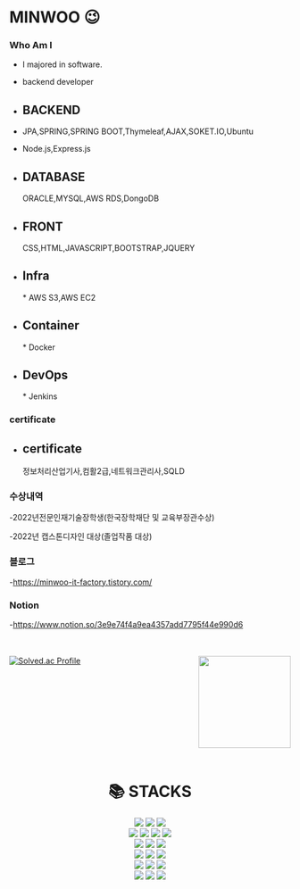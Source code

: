 # MINWOO 😉

  
### Who Am I

-  I majored in software.
-  backend developer

- <h2>BACKEND</h2> 
- JPA,SPRING,SPRING BOOT,Thymeleaf,AJAX,SOKET.IO,Ubuntu
- Node.js,Express.js
- <h2>DATABASE</h2> ORACLE,MYSQL,AWS RDS,DongoDB
- <h2>FRONT</h2> CSS,HTML,JAVASCRIPT,BOOTSTRAP,JQUERY

- <h2>Infra</h2> 
  * AWS S3,AWS EC2
  
- <h2>Container</h2> 
   * Docker
- <h2>DevOps</h2>
   * Jenkins
   
### certificate 

- <h2>certificate</h2> 정보처리산업기사,컴활2급,네트워크관리사,SQLD

### 수상내역

-2022년전문인재기술장학생(한국장학재단 및 교육부장관수상)

-2022년 캡스톤디자인 대상(졸업작품 대상)


### 블로그

-https://minwoo-it-factory.tistory.com/

### Notion
-https://www.notion.so/3e9e74f4a9ea4357add7795f44e990d6


<br><br>
[![Solved.ac Profile](http://mazassumnida.wtf/api/v2/generate_badge?boj=kbsserver)](https://solved.ac/kbsserver/)
<img align='right' src="https://github-readme-stats.vercel.app/api?username=minwoo1999" height="165">



<br><br><br><br><br><br><br><br><br>
<div align=center><h1>📚 STACKS</h1></div>
<div align=center> 
  <img src="https://img.shields.io/badge/java-007396?style=for-the-badge&logo=java&logoColor=white"> 
  <img src="https://img.shields.io/badge/c++-00599C?style=for-the-badge&logo=c%2B%2B&logoColor=white">
  <img src="https://img.shields.io/badge/python-3776AB?style=for-the-badge&logo=python&logoColor=white"> 
  <br>
  
  <img src="https://img.shields.io/badge/html5-E34F26?style=for-the-badge&logo=html5&logoColor=white"> 
  <img src="https://img.shields.io/badge/css-1572B6?style=for-the-badge&logo=css3&logoColor=white"> 
  <img src="https://img.shields.io/badge/javascript-F7DF1E?style=for-the-badge&logo=javascript&logoColor=black"> 
  <img src="https://img.shields.io/badge/jquery-0769AD?style=for-the-badge&logo=jquery&logoColor=white">
  <br>
  
  <img src="https://img.shields.io/badge/oracle-F80000?style=for-the-badge&logo=oracle&logoColor=white"> 
  <img src="https://img.shields.io/badge/mysql-4479A1?style=for-the-badge&logo=mysql&logoColor=white"> 
  <img src="https://img.shields.io/badge/firebase-FFCA28?style=for-the-badge&logo=firebase&logoColor=white">
  <br>
  
  <img src="https://img.shields.io/badge/spring-6DB33F?style=for-the-badge&logo=spring&logoColor=white"> 
  <img src="https://img.shields.io/badge/express-000000?style=for-the-badge&logo=express&logoColor=white">
  
  <img src="https://img.shields.io/badge/bootstrap-7952B3?style=for-the-badge&logo=bootstrap&logoColor=white">
  <br>

  <img src="https://img.shields.io/badge/linux-FCC624?style=for-the-badge&logo=linux&logoColor=black"> 
  <img src="https://img.shields.io/badge/amazonaws-232F3E?style=for-the-badge&logo=amazonAWS&logoColor=white"> 
  <img src="https://img.shields.io/badge/apache tomcat-F8DC75?style=for-the-badge&logo=apachetomcat&logoColor=white">
  <br>
  
  <img src="https://img.shields.io/badge/github-181717?style=for-the-badge&logo=github&logoColor=white">
  <img src="https://img.shields.io/badge/git-F05032?style=for-the-badge&logo=git&logoColor=white">
  <img src="https://img.shields.io/badge/fontawesome-339AF0?style=for-the-badge&logo=fontawesome&logoColor=white">
  <br>
</div>





